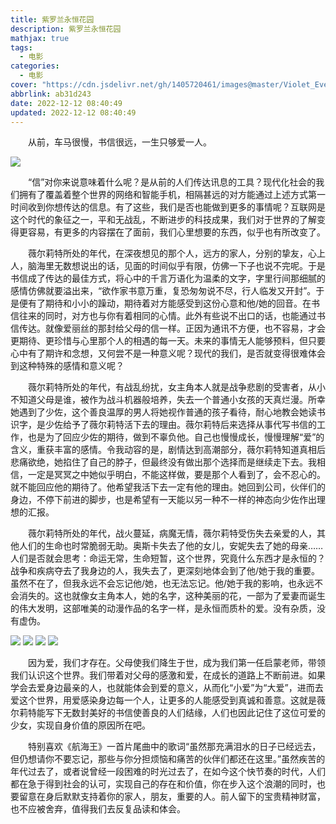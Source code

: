 ```yaml
---
title: 紫罗兰永恒花园
description: 紫罗兰永恒花园
mathjax: true
tags:
  - 电影
categories:
  - 电影
cover: "https://cdn.jsdelivr.net/gh/1405720461/images@master/Violet_Evergarden/22.webp"
abbrlink: ab31d243
date: 2022-12-12 08:40:49
updated: 2022-12-12 08:40:49
---
```


&emsp;&emsp;从前，车马很慢，书信很远，一生只够爱一人。

![](https://cdn.jsdelivr.net/gh/1405720461/blog_img@main/inspiration/19.webp)

&emsp;&emsp;“信”对你来说意味着什么呢？是从前的人们传达讯息的工具？现代化社会的我们拥有了覆盖着整个世界的网络和智能手机，相隔甚远的对方能通过上述方式第一时间收到你想传达的信息。有了这些，我们是否也能做到更多的事情呢？互联网是这个时代的象征之一，平和无战乱，不断进步的科技成果，我们对于世界的了解变得更容易，有更多的内容摆在了面前，我们心里想要的东西，似乎也有所改变了。

&emsp;&emsp;薇尔莉特所处的年代，在深夜想见的那个人，远方的家人，分别的挚友，心上人，脑海里无数想说出的话，见面的时间似乎有限，仿佛一下子也说不完呢。于是书信成了传达的最佳方式，将心中的千言万语化为温柔的文字，字里行间那细腻的感情仿佛就要溢出来，“欲作家书意万重，复恐匆匆说不尽，行人临发又开封”。于是便有了期待和小小的躁动，期待着对方能感受到这份心意和他/她的回音。在书信往来的同时，对方也与你有着相同的心情。此外有些说不出口的话，也能通过书信传达。就像爱丽丝的那封给父母的信一样。正因为通讯不方便，也不容易，才会更期待、更珍惜与心里那个人的相遇的每一天。未来的事情无人能够预料，但只要心中有了期许和念想，又何尝不是一种意义呢？现代的我们，是否就变得很难体会到这种特殊的感情和意义呢？

&emsp;&emsp;薇尔莉特所处的年代，有战乱纷扰，女主角本人就是战争悲剧的受害者，从小不知道父母是谁，被作为战斗机器般培养，失去一个普通小女孩的天真烂漫。所幸她遇到了少佐，这个善良温厚的男人将她视作普通的孩子看待，耐心地教会她读书识字，是少佐给予了薇尔莉特活下去的理由。薇尔莉特后来选择从事代写书信的工作，也是为了回应少佐的期待，做到不辜负他。自己也慢慢成长，慢慢理解“爱”的含义，重获丰富的感情。令我动容的是，剧情达到高潮部分，薇尔莉特知道真相后悲痛欲绝，她掐住了自己的脖子，但最终没有做出那个选择而是继续走下去。我相信，一定是冥冥之中她似乎明白，不能这样做，要是那个人看到了，会不忍心的。就不能回应他的期待了。他希望我活下去一定有他的理由。她回到公司，伙伴们的身边，不停下前进的脚步，也是希望有一天能以另一种不一样的神态向少佐作出理想的汇报。

&emsp;&emsp;薇尔莉特所处的年代，战火蔓延，病魔无情，薇尔莉特受伤失去亲爱的人，其他人们的生命也时常脆弱无助。奥斯卡失去了他的女儿，安妮失去了她的母亲……人们是否就会思考：命运无常，生命短暂，这个世界，究竟什么东西才是永恒的？战争和疾病夺去了我身边的人，我失去了，更深刻地体会到了他/她于我的重要。虽然不在了，但我永远不会忘记他/她，也无法忘记。他/她于我的影响，也永远不会消失的。这也就像女主角本人，她的名字，这种美丽的花，一部为了爱妻而诞生的伟大发明，这部唯美的动漫作品的名字一样，是永恒而质朴的爱。没有杂质，没有虚伪。

<div class='blog-img'>
  <img src="https://cdn.jsdelivr.net/gh/1405720461/blog_img@main/inspiration/20.webp" />
  <img src="https://cdn.jsdelivr.net/gh/1405720461/blog_img@main/inspiration/21.webp" />
  <img src="https://cdn.jsdelivr.net/gh/1405720461/blog_img@main/inspiration/22.webp" />
  <img src="https://cdn.jsdelivr.net/gh/1405720461/blog_img@main/inspiration/23.webp" />
</div>

&emsp;&emsp;因为爱，我们才存在。父母使我们降生于世，成为我们第一任启蒙老师，带领我们认识这个世界。我们带着对父母的感激和爱，在成长的道路上不断前进。如果学会去爱身边最亲的人，也就能体会到爱的意义，从而化“小爱”为“大爱”，进而去爱这个世界，用爱感染身边每一个人，让更多的人能感受到真诚和善意。这就是薇尔莉特能写下无数封美好的书信使善良的人们结缘，人们也因此记住了这位可爱的少女，实现自身价值的原因所在吧。

&emsp;&emsp;特别喜欢《航海王》一首片尾曲中的歌词“虽然那充满泪水的日子已经远去，但仍想请你不要忘记，那些与你分担烦恼和痛苦的伙伴们都还在这里。”虽然疾苦的年代过去了，或者说曾经一段困难的时光过去了，在如今这个快节奏的时代，人们都在急于得到社会的认可，实现自己的存在和价值，你在步入这个浪潮的同时，也要留意在身后默默支持着你的家人，朋友，重要的人。前人留下的宝贵精神财富，也不应被舍弃，值得我们去反复品读和体会。
